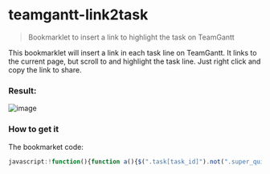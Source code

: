 # teamgantt-link2task

> Bookmarklet to insert a link to highlight the task on TeamGantt

This bookmarklet will insert a link in each task line on TeamGantt. It links to the current page, but scroll to and highlight the task line. Just right click and copy the link to share.

### Result:

![image](http://i.imgur.com/AR6Z2Cc.png)

### How to get it

The bookmarket code:

```js
javascript:!function(){function a(){$(".task[task_id]").not(".super_quick_add").each(function(){var a=$(this),b=a.attr("task_id"),c=a.children(".get_url");c.remove(),a.prepend(\'<a class="get_url" href="\'+window.location.href+\'&onload=highlight-task,\'+b+\'&" style="position:absolute; left: 0;">Link</a>\')})}($=window.jQuery)?a():(script=document.createElement("script"),script.src="https://ajax.googleapis.com/ajax/libs/jquery/3.1.0/jquery.min.js",script.onload=a,document.body.appendChild(script))}()
```

